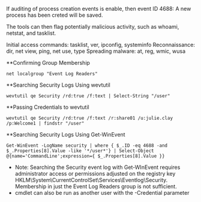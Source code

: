 If auditing of process creation events is enable, then event ID 4688: A new process has been creted will be saved.

The tools can then flag potentially malicious activity, such as whoami, netstat, and tasklist.

Initial access commands: tasklist, ver, ipconfig, systeminfo
Reconnaissance: dir, net view, ping, net use, type
Spreading malware: at, reg, wmic, wusa

**Confirming Group Membership
```
net localgroup "Event Log Readers"
```

**Searching Security Logs Using wevtutil
```
wevtutil qe Security /rd:true /f:text | Select-String "/user"
```

**Passing Credentials to wevtutil
```
wevtutil qe Security /rd:true /f:text /r:share01 /u:julie.clay /p:Welcome1 | findstr "/user"
```

**Searching Security Logs Using Get-WinEvent
```
Get-WinEvent -LogName security | where { $_.ID -eq 4688 -and $_.Properties[8].Value -like '*/user*'} | Select-Object @{name='CommandLine';expression={ $_.Properties[8].Value }}
```
- Note: Searching the Security event log with Get-WInEvent requires administrator access or permissions adjusted on the registry key HKLM\System\CurrentControlSet\Services\Eventlog\Security. Membership in just the Event Log Readers group is not sufficient.
- cmdlet can also be run as another user with the -Credential parameter
